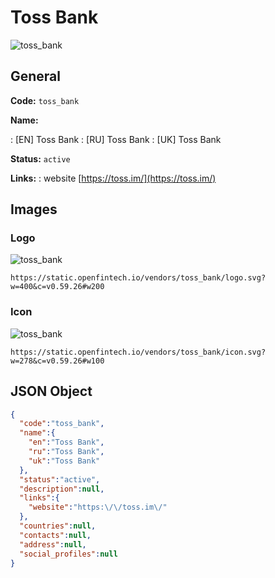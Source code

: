 
# Toss Bank 
![toss_bank](https://static.openfintech.io/vendors/toss_bank/logo.svg?w=400&c=v0.59.26#w200)  

## General 
 
**Code:** `toss_bank` 
 
**Name:** 
 
:	[EN] Toss Bank 
:	[RU] Toss Bank 
:	[UK] Toss Bank 
 
**Status:** `active` 
 
**Links:** 
: website [https://toss.im/](https://toss.im/) 
 

## Images 

### Logo 
 
![toss_bank](https://static.openfintech.io/vendors/toss_bank/logo.svg?w=400&c=v0.59.26#w200)  

```
https://static.openfintech.io/vendors/toss_bank/logo.svg?w=400&c=v0.59.26#w200
```  

### Icon 
 
![toss_bank](https://static.openfintech.io/vendors/toss_bank/icon.svg?w=278&c=v0.59.26#w100)  

```
https://static.openfintech.io/vendors/toss_bank/icon.svg?w=278&c=v0.59.26#w100
```  

## JSON Object 

```json
{
  "code":"toss_bank",
  "name":{
    "en":"Toss Bank",
    "ru":"Toss Bank",
    "uk":"Toss Bank"
  },
  "status":"active",
  "description":null,
  "links":{
    "website":"https:\/\/toss.im\/"
  },
  "countries":null,
  "contacts":null,
  "address":null,
  "social_profiles":null
}
```  
